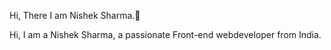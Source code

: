 
Hi, There I am Nishek Sharma.👋

Hi, I am a Nishek Sharma, a passionate Front-end webdeveloper from India.
